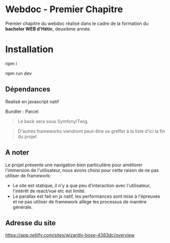 
# Webdoc - Premier Chapitre

Premier chapitre du webdoc réalisé dans le cadre de la formation du **bachelor WEB d'Hétic**, deuxième année.

# Installation

npm i

npm run dev

## Dépendances

Realisé en javascript natif

Bundler : Parcel

> Le back sera sous Symfony/Twig.

> D'autres frameworks viendront peut-être se greffer à la liste d'ici la fin du projet

## A noter
Le projet présente une navigation bien particulière pour améliorer l'immersion de l'utilisateur, nous avons choisi pour cette raison de ne pas utiliser de framework:
 - Le site est statique, il n'y a que peu d'interaction avec l'utilisateur, l'intérêt de react/vue etc est limité.
 - Le parallax est fait en js natif, les performances sont mise à l'épreuves et ne pas utiliser de framework allège les processus de manière générale.

## Adresse du site

https://app.netlify.com/sites/wizardly-bose-4383dc/overview